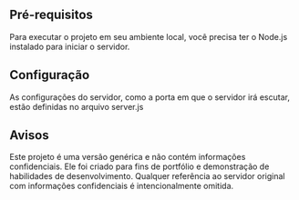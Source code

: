 ## Pré-requisitos
Para executar o projeto em seu ambiente local, você precisa ter o Node.js instalado para iniciar o servidor.
## Configuração
As configurações do servidor, como a porta em que o servidor irá escutar, estão definidas no arquivo server.js
## Avisos
Este projeto é uma versão genérica e não contém informações confidenciais. Ele foi criado para fins de portfólio e demonstração de habilidades de desenvolvimento. Qualquer referência ao servidor original com informações confidenciais é intencionalmente omitida.
